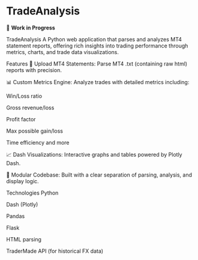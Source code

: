 # TradeAnalysis

🚧 **Work in Progress**

TradeAnalysis
A Python web application that parses and analyzes MT4 statement reports, offering rich insights into trading performance through metrics, charts, and trade data visualizations.

Features
📄 Upload MT4 Statements: Parse MT4 .txt (containing raw html) reports with precision.

📊 Custom Metrics Engine: Analyze trades with detailed metrics including:

Win/Loss ratio

Gross revenue/loss

Profit factor

Max possible gain/loss

Time efficiency and more

📈 Dash Visualizations: Interactive graphs and tables powered by Plotly Dash.

📂 Modular Codebase: Built with a clear separation of parsing, analysis, and display logic.

Technologies
Python

Dash (Plotly)

Pandas

Flask

HTML parsing

TraderMade API (for historical FX data)